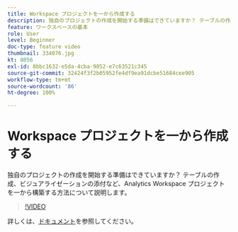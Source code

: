 ```yaml
---
title: Workspace プロジェクトを一から作成する
description: 独自のプロジェクトの作成を開始する準備はできていますか？ テーブルの作成、ビジュアライゼーションの添付など、Analytics Workspace プロジェクトを一から構築する方法について説明します。
feature: ワークスペースの基本
role: User
level: Beginner
doc-type: feature video
thumbnail: 334076.jpg
kt: 8056
exl-id: 8bbc1632-e5da-4cba-9852-e7c63521c345
source-git-commit: 32424f3f2b05952fe4df9ea91dcbe51684cee905
workflow-type: tm+mt
source-wordcount: '86'
ht-degree: 100%

---
```


# Workspace プロジェクトを一から作成する

独自のプロジェクトの作成を開始する準備はできていますか？ テーブルの作成、ビジュアライゼーションの添付など、Analytics Workspace プロジェクトを一から構築する方法について説明します。

>[!VIDEO](https://video.tv.adobe.com/v/334076/?quality=12&learn=on)

詳しくは、[ドキュメント](https://experienceleague.adobe.com/docs/analytics/analyze/analysis-workspace/home.html?lang=ja)を参照してください。
